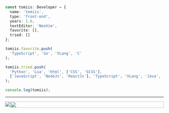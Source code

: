 ```ts
const tomiis: Developer = {
  name: 'tomiis',
  type: 'front-end',
  years: 1.6,
  textEditor: 'NeoVim',
  favorite: [],
  tried: []
};

tomiis.favorite.push(
  'TypeScript', 'Go', 'VLang', 'C'
);

tomiis.tried.push(
  'Python', 'Lua', 'Html', ['CSS', 'SCSS'], 
  ['JavaScript', 'NodeJs', 'ReactJs'], 'TypeScript', 'VLang', 'Java', 'Batch'
);

console.log(tomiis);
```
*****

<div style="display: flex; justify-content: space-around; position: relative">

<img src="https://github-readme-streak-stats.herokuapp.com?user=tomiis4&theme=radical&hide_border=true&date_format=M%20j%5B%2C%20Y%5D">
<img style="height: 100%" src="https://github-readme-stats.vercel.app/api/top-langs/?username=tomiis4&layout=compact&count_private=true&show_icons=true&theme=radical">
  
</div>
